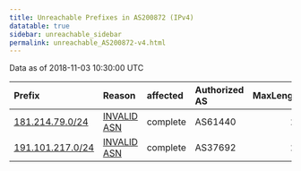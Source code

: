 ```yaml
---
title: Unreachable Prefixes in AS200872 (IPv4)
datatable: true
sidebar: unreachable_sidebar
permalink: unreachable_AS200872-v4.html
---
```


Data as of 2018-11-03 10:30:00 UTC


<div class="datatable-begin"></div>

| Prefix                                                     | Reason                                                                                                   | affected   | Authorized AS   |   MaxLength | Anchor                                         |   unreachable /24s |
|:-----------------------------------------------------------|:---------------------------------------------------------------------------------------------------------|:-----------|:----------------|------------:|:-----------------------------------------------|-------------------:|
| [181.214.79.0/24](https://stat.ripe.net/181.214.79.0/24)   | [INVALID ASN](https://rpki-validator.ripe.net/announcement-preview?asn=AS200872&prefix=181.214.79.0/24)  | complete   | AS61440         |          24 | [LACNIC](unreachable_LACNIC_RPKI_Root-v4.html) |                  1 |
| [191.101.217.0/24](https://stat.ripe.net/191.101.217.0/24) | [INVALID ASN](https://rpki-validator.ripe.net/announcement-preview?asn=AS200872&prefix=191.101.217.0/24) | complete   | AS37692         |          24 | [LACNIC](unreachable_LACNIC_RPKI_Root-v4.html) |                  1 |

<div class="datatable-end"></div>